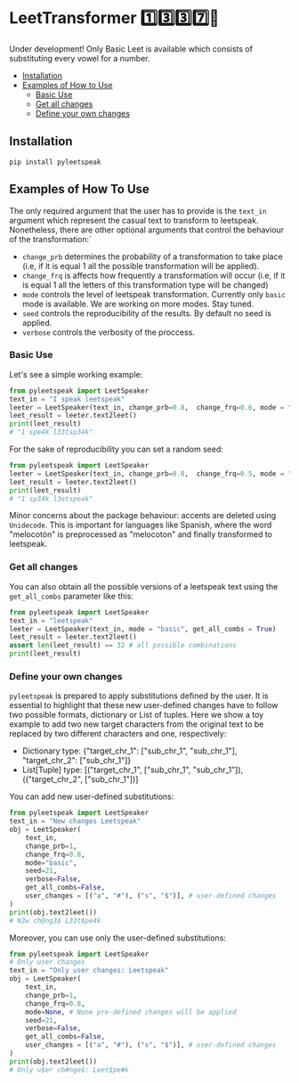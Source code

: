 # LeetTransformer :one::three::three::seven::robot:

Under development! Only Basic Leet is available which consists of substituting every vowel for a number. 

- [Installation](#installation)
- [Examples of How to Use](#exmaples-of-how-to-use)
    - [Basic Use](#basic-use)
    - [Get all changes](#get-all-changes)
    - [Define your own changes](#define-your-own-changes)

## Installation

````
pip install pyleetspeak
````

## Examples of How To Use

The only required argument that the user has to provide is the `text_in` argument which represent the casual text to transform to leetspeak. Nonetheless, there are other optional arguments that control the behaviour of the transformation:`
* `change_prb` determines the probability of a transformation to take place (i.e, if it is equal 1 all the possible transformation will be applied).  
* `change_frq` is affects how frequently a transformation will occur (i.e, if it is equal 1 all the letters of this transformation type will be changed)
* `mode` controls the level of leetspeak transformation. Currently only `basic` mode is available. We are working on more modes. Stay tuned.
* `seed` controls the reproducibility of the results. By default no seed is applied.
* `verbose` controls the verbosity of the proccess.

### Basic Use

Let's see a simple working example:

````python
from pyleetspeak import LeetSpeaker
text_in = "I speak leetspeak"
leeter = LeetSpeaker(text_in, change_prb=0.8,  change_frq=0.6, mode = "basic", seed = None, verbose=False)
leet_result = leeter.text2leet()
print(leet_result)
# "1 spe4k l33tsp34k"
````


For the sake of reproducibility you can set a random seed:

````python
from pyleetspeak import LeetSpeaker
leeter = LeetSpeaker(text_in, change_prb=0.8,  change_frq=0.5, mode = "basic", seed = 42, verbose=False)
leet_result = leeter.text2leet()
print(leet_result)
# "1 sp34k l3etspeak"
````

Minor concerns about the package behaviour: accents are deleted using `Unidecode`. This is important for languages like Spanish, where the word "melocotón" is preprocessed as "melocoton" and finally transformed to leetspeak. 

### Get all changes

You can also obtain all the possible versions of a leetspeak text using the `get_all_combs` parameter like this:

````python
from pyleetspeak import LeetSpeaker
text_in = "leetspeak"
leeter = LeetSpeaker(text_in, mode = "basic", get_all_combs = True)
leet_result = leeter.text2leet()
assert len(leet_result) == 32 # all possible combinations
print(leet_result)
````

### Define your own changes

`pyleetspeak` is prepared to apply substitutions defined by the user. It is essential to highlight that these new user-defined changes have to follow two possible formats, dictionary or List of tuples. Here we show a toy example to add two new target characters from the original text to be replaced by two different characters and one, respectively:

* Dictionary type: {"target_chr_1": ["sub_chr_1", "sub_chr_1"], "target_chr_2": ["sub_chr_1"]}
* List[Tuple] type: [("target_chr_1", ["sub_chr_1", "sub_chr_1"]), (("target_chr_2", ["sub_chr_1"])]

You can add new user-defined substitutions:

````python
from pyleetspeak import LeetSpeaker
text_in = "New changes Leetspeak"
obj = LeetSpeaker(
    text_in,
    change_prb=1,
    change_frq=0.8,
    mode="basic",
    seed=21,
    verbose=False,
    get_all_combs=False,
    user_changes = [("a", "#"), ("s", "$")], # user-defined changes
)
print(obj.text2leet())
# N3w ch@ng3$ L33t$pe4k
````

Moreover, you can use only the user-defined substitutions:

````python
from pyleetspeak import LeetSpeaker
# Only user changes
text_in = "Only user changes: Leetspeak"
obj = LeetSpeaker(
    text_in,
    change_prb=1,
    change_frq=0.8,
    mode=None, # None pre-defined changes will be applied
    seed=21,
    verbose=False,
    get_all_combs=False,
    user_changes = [("a", "#"), ("s", "$")], # user-defined changes
)
print(obj.text2leet())
# Only u$er ch#nge$: Leet$pe#k
````


